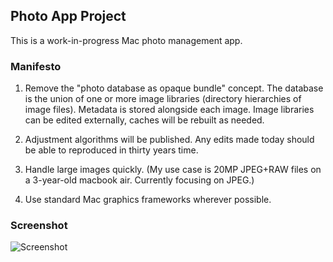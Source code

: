 
## Photo App Project

This is a work-in-progress Mac photo management app.

### Manifesto

1. Remove the "photo database as opaque bundle" concept. The database
is the union of one or more image libraries (directory hierarchies of
image files). Metadata is stored alongside each image. Image libraries
can be edited externally, caches will be rebuilt as needed.

2. Adjustment algorithms will be published. Any edits made today should
be able to reproduced in thirty years time.

3. Handle large images quickly. (My use case is 20MP JPEG+RAW files on
a 3-year-old macbook air. Currently focusing on JPEG.)

4. Use standard Mac graphics frameworks wherever possible.

### Screenshot

![Screenshot](http://www.unfactored.org/images/phod-screen-2013-12-17.png)
